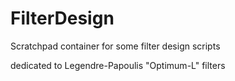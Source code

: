 # FilterDesign

Scratchpad container for some filter design scripts

dedicated to Legendre-Papoulis "Optimum-L" filters

